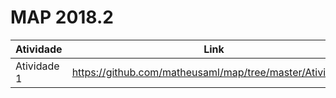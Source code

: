 # MAP 2018.2

| Atividade | Link |
|---|---|
|Atividade 1| https://github.com/matheusaml/map/tree/master/Atividade1 |
